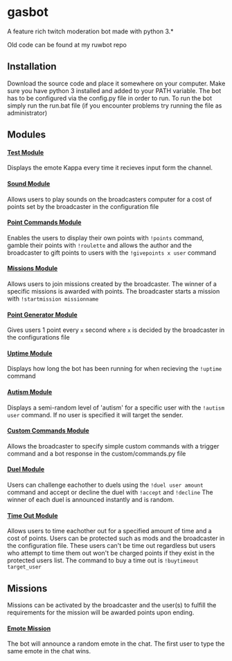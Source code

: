 # gasbot
A feature rich twitch moderation bot made with python 3.*

Old code can be found at my ruwbot repo

## Installation
Download the source code and place it somewhere on your computer. Make sure you have python 3 installed and added to your PATH variable. The bot has to be configured via the config.py file in order to run. To run the bot simply run the run.bat file (if you encounter problems try running the file as administrator) 

## Modules

#### [Test Module](modules/test.py)
Displays the emote Kappa every time it recieves input form the channel.

#### [Sound Module](modules/sound.py)
Allows users to play sounds on the broadcasters computer for a cost of points set by the broadcaster in the configuration file

#### [Point Commands Module](modules/points_commands.py)
Enables the users to display their own points with `!points` command, gamble their points with `!roulette` and allows the author and the broadcaster to gift points to users with the `!givepoints x user` command

#### [Missions Module](modules/missions.py)
Allows users to join missions created by the broadcaster. The winner of a specific missions is awarded with points. The broadcaster starts a mission with `!startmission missionname`

#### [Point Generator Module](modules/point_generator.py)
Gives users 1 point every `x` second where `x` is decided by the broadcaster in the configurations file

#### [Uptime Module](modules/uptime.py)
Displays how long the bot has been running for when recieving the `!uptime` command

#### [Autism Module](modules/autism.py)
Displays a semi-random level of 'autism' for a specific user with the `!autism user` command. If no user is specified it will target the sender.

#### [Custom Commands Module](modules/custom_commands.py)
Allows the broadcaster to specify simple custom commands with a trigger command and a bot response in the custom/commands.py file

#### [Duel Module](modules/duel.py)
Users can challenge eachother to duels using the `!duel user amount` command and accept or decline the duel with `!accept` and `!decline` The winner of each duel is announced instantly and is random.

#### [Time Out Module](modules/timeout.py)
Allows users to time eachother out for a specified amount of time and a cost of points. Users can be protected such as mods and the broadcaster in the configuration file. These users can't be time out regardless but users who attempt to time them out won't be charged points if they exist in the protected users list. The command to buy a time out is `!buytimeout target_user`

## Missions

Missions can be activated by the broadcaster and the user(s) to fulfill the requirements for the mission will be awarded points upon ending.

#### [Emote Mission](missions/emote.py)
The bot will announce a random emote in the chat. The first user to type the same emote in the chat wins.